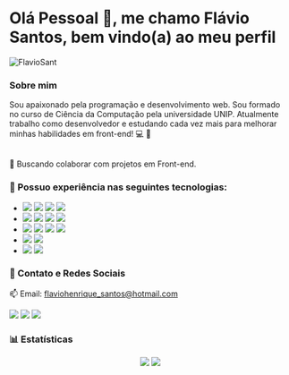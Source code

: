 
# Olá Pessoal 👋, me chamo Flávio Santos, bem vindo(a) ao meu perfil

<p align="left">
 <img src="https://komarev.com/ghpvc/?username=FlavioSant&label=Profile%20views&color=blue&style=flat-square" alt="FlavioSant" />
</p>

### Sobre mim

Sou apaixonado pela programação e desenvolvimento web.
Sou formado no curso de Ciência da Computação pela universidade UNIP. Atualmente trabalho como desenvolvedor e estudando cada vez mais para melhorar minhas habilidades em front-end! :computer: :rocket:

<br/> :purple_heart: Buscando colaborar com projetos em Front-end.

### 🚀 Possuo experiência nas seguintes tecnologias:

- [![](https://img.shields.io/badge/React-20232A?style=for-the-badge&logo=react&logoColor=61DAFB)]() [![](https://img.shields.io/badge/React_Native-20232A?style=for-the-badge&logo=react&logoColor=61DAFB)]() [![](https://img.shields.io/badge/next.js-000000?style=for-the-badge&logo=nextdotjs&logoColor=white)]() [![](https://img.shields.io/badge/Electron-2B2E3A?style=for-the-badge&logo=electron&logoColor=9FEAF9)]()
-  [![](https://img.shields.io/badge/Node.js-339933?style=for-the-badge&logo=nodedotjs&logoColor=white)]() [![](https://img.shields.io/badge/JavaScript-323330?style=for-the-badge&logo=javascript&logoColor=F7DF1E)]() [![](https://img.shields.io/badge/TypeScript-007ACC?style=for-the-badge&logo=typescript&logoColor=white)]() [![](https://img.shields.io/badge/GraphQl-E10098?style=for-the-badge&logo=graphql&logoColor=white)]()
- [![](https://img.shields.io/badge/HTML5-E34F26?style=for-the-badge&logo=html5&logoColor=white)]() [![](https://img.shields.io/badge/CSS3-1572B6?style=for-the-badge&logo=css3&logoColor=white)]() [![](https://img.shields.io/badge/styled--components-DB7093?style=for-the-badge&logo=styled-components&logoColor=white)]() [![](https://img.shields.io/badge/Figma-F24E1E?style=for-the-badge&logo=figma&logoColor=white)]()
- [![](https://img.shields.io/badge/Visual_Studio_Code-0078D4?style=for-the-badge&logo=visual%20studio%20code&logoColor=white)]() [![](https://img.shields.io/badge/Docker-2CA5E0?style=for-the-badge&logo=docker&logoColor=white)]()
- [![](https://img.shields.io/badge/Yarn-2C8EBB?style=for-the-badge&logo=yarn&logoColor=white)]() [![](https://img.shields.io/badge/npm-CB3837?style=for-the-badge&logo=npm&logoColor=white)]()

### 📲 Contato e Redes Sociais
 :mailbox: Email: flaviohenrique_santos@hotmail.com<br/>
 
[![](https://img.shields.io/badge/LinkedIn-0077B5?style=for-the-badge&logo=linkedin&logoColor=white)](https://www.linkedin.com/in/flavio-santos-75487a164/) [![](https://img.shields.io/badge/Instagram-E4405F?style=for-the-badge&logo=instagram&logoColor=white)](https://www.instagram.com/flavio_santos_/) [![](https://img.shields.io/badge/Facebook-1877F2?style=for-the-badge&logo=facebook&logoColor=white)](https://www.facebook.com/flavio.santos.9887)

### 📊 Estatísticas

<div align="center">
  <img src="https://github-readme-stats.vercel.app/api?username=FlavioSant&show_icons=true&theme=bear&include_all_commits=true&count_private=true" />
 
  <img src="https://github-readme-stats.vercel.app/api/top-langs/?username=FlavioSant&layout=compact&langs_count=16&theme=bear" />
</div>

